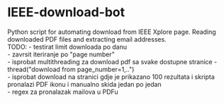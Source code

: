 # IEEE-download-bot
Python script for automating download from IEEE Xplore page. Reading downloaded PDF files and extracting email addresses.<br>
TODO:
    - testirat limit downloada po danu<br>
    - zavrsit iteriranje po "page number"<br>
    - isprobat multithreading za download pdf sa svake dostupne stranice - thread("download from page_number=1,..")<br>
    - isprobat download na stranici gdje je prikazano 100 rezultata i skripta pronalazi PDF ikonu i manualno skida jedan po jedan<br>
    - regex za pronalazak mailova u PDFu<br>